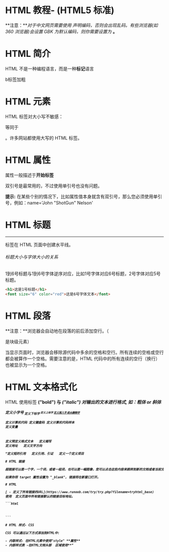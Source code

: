 # HTML 教程- (HTML5 标准)

**注意：***对于中文网页需要使用* **<meta charset="utf-8">** *声明编码，否则会出现乱码。有些浏览器(如 360 浏览器)会设置 GBK 为默认编码，则你需要设置为* **<meta charset="gbk">。**

# HTML 简介

HTML 不是一种编程语言，而是一种**标记**语言

<b></b>  b标签加粗

# HTML 元素

HTML 标签对大小写不敏感：<P> 等同于 <p>。许多网站都使用大写的 HTML 标签。

# HTML 属性

属性一般描述于**开始标签**

双引号是最常用的，不过使用单引号也没有问题。

**提示:** 在某些个别的情况下，比如属性值本身就含有双引号，那么您必须使用单引号，例如：name='John "ShotGun" Nelson'

# HTML 标题

<hr> 标签在 HTML 页面中创建水平线。

###### 标题大小与字体大小的关系

1到6号标题与1到6号字体逆序对应，比如1号字体对应6号标题，2号字体对应5号标题。

```html
<h1>这是1号标题</h1>
<font size="6" color="red">这是6号字体文本</font>
```

# HTML 段落

**注意：**浏览器会自动地在段落的前后添加空行。（</p> 是块级元素）

当显示页面时，浏览器会移除源代码中多余的空格和空行。所有连续的空格或空行都会被算作一个空格。需要注意的是，HTML 代码中的所有连续的空行（换行）也被显示为一个空格。

# HTML 文本格式化

HTML 使用标签 <b>("bold") 与 <i>("italic") 对输出的文本进行格式, 如：**粗体** or *斜体*

<small> 定义小字号    <sub>定义下标字   <sup>定义上标字  <ins>定义插入字  <del>定义删除字

<code>定义计算机代码  <kbd>定义键盘码  <samp>定义计算机代码样本  <var>定义变量  

<pre>定义预定义格式文本   <abbr>定义缩写   <address>定义地址   <bdo>定义文字方向

<q>定义短的引用   <cite>定义引用、引证   <dfn>定义一个定义项目

# HTML 链接

超链接可以是一个字，一个词，或者一组词，也可以是一幅图像，您可以点击这些内容来跳转到新的文档或者当前文档中的某个部分。当您把鼠标指针移动到网页中的某个链接上时，箭头会变为一只小手。

如果你将 target 属性设置为 "_blank", 链接将在新窗口打开。

# HTML <head>

[ - 定义了所有链接的URL](https://www.runoob.com/try/try.php?filename=tryhtml_base)
使用 <base> 定义页面中所有链接默认的链接目标地址。

```html
<head>
<base href="http://www.runoob.com/images/" target="_blank">
</head>
```

# HTML 样式- CSS

CSS 可以通过以下方式添加到HTML中:

- 内联样式- 在HTML元素中使用"style" **属性**
- 内部样式表 -在HTML文档头部 <head> 区域使用**<style>** **元素** 来包含CSS
- 外部引用 - 使用外部 CSS **文件**

# HTML 图像

### HTML 图像- 图像标签（ <img>）和源属性（Src）

**定义图像的语法是：**

<img src="url" alt="some_text">

### HTML 图像- Alt属性

alt 属性用来为图像定义一串预备的可替换的文本。替换文本属性的值是用户定义的。

<img src="boat.gif" alt="Big Boat">

在浏览器无法载入图像时，替换文本属性告诉读者她们失去的信息。此时，浏览器将显示这个替代性的文本而不是图像。为页面上的图像都加上替换文本属性是个好习惯，这样有助于更好的显示信息，并且对于那些使用纯文本浏览器的人来说是非常有用的。

# HTML 表格

表格由 <table> 标签来定义。每个表格均有若干行（由 <tr> 标签定义），每行被分割为若干单元格（由 <td> 标签定义）。字母 td 指表格数据（table data），即数据单元格的内容。数据单元格可以包含文本、图片、列表、段落、表单、水平线、表格等等。

表格的表头使用 <th> 标签进行定义。大多数浏览器会把表头显示为粗体居中的文本

![image-20210130193735880](C:\Users\HP1\AppData\Roaming\Typora\typora-user-images\image-20210130193735880.png)

# HTML 列表

HTML 支持有序、无序和定义列表:

![image-20210131190742663](C:\Users\HP1\AppData\Roaming\Typora\typora-user-images\image-20210131190742663.png)

# HTML <div> 和<span>

大多数 HTML 元素被定义为**块级元素**或**内联元素**。块级元素在浏览器显示时，通常会以新行来开始（和结束）。实例: <h1>, <p>, <ul>, <table>内联元素在显示时通常不会以新行开始。实例: <b>, <td>, <a>, <img>

# HTML 表单和输入

表单是一个包含表单元素的区域。

表单元素是允许用户在表单中输入内容,比如：文本域(textarea)、下拉列表、单选框(radio-buttons)、复选框(checkboxes)等等。

表单使用表单标签 <form> 来设置:

<form>
.
*input 元素*
.
</form>
# HTML 框架

通过使用框架，你可以在同一个浏览器窗口中显示不止一个页面。网页里面嵌套网页。

**iframe语法:**

<iframe src="URL"></iframe>

该URL指向不同的网页。

# HTML 颜色

HTML 颜色由红色、绿色、蓝色混合而成。

HTML 颜色由一个十六进制符号来定义，这个符号由红色、绿色和蓝色的值组成（RGB）。

每种颜色的最小值是0（十六进制：#00）。最大值是255（十六进制：#FF）。

# HTML 颜色名

# HTML 颜色值

十六进制值的写法为 # 号后跟三个或六个十六进制字符。

三位数表示法为：#RGB，转换为6位数表示为：#RRGGBB。

# HTML 脚本

JavaScript 使 HTML 页面具有更强的动态和交互性。

## HTML <script> 标签

<script> 标签用于定义客户端脚本，比如 JavaScript。

<script> 元素既可包含脚本语句，也可通过 src 属性指向外部脚本文件。

## HTML<noscript> 标签

<noscript> 标签提供无法使用脚本时的替代内容，比方在浏览器禁用脚本时，或浏览器不支持客户端脚本时。

<noscript>元素可包含普通 HTML 页面的 body 元素中能够找到的所有元素。

# HTML 字符实体

格式：&实体名；

# HTML 统一资源定位器(Uniform Resource Locators)

**scheme`://`host.domain`:`port`/`path`/`filename**

- scheme - 定义因特网服务的类型。最常见的类型是 http
- host - 定义域主机（http 的默认主机是 www）
- domain - 定义因特网域名，比如 runoob.com
- :port - 定义主机上的端口号（http 的默认端口号是 80）
- path - 定义服务器上的路径（如果省略，则文档必须位于网站的根目录中）。
- filename - 定义文档/资源的名称

# HTML 速查列表

canvas是H5新标签